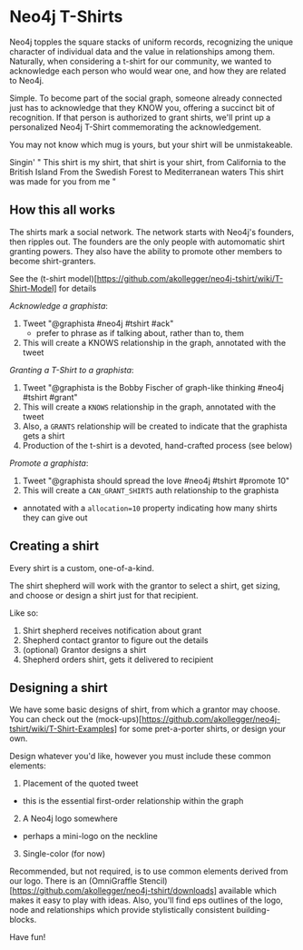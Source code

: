 Neo4j T-Shirts
==============

Neo4j topples the square stacks of uniform records, recognizing the unique character
of individual data and the value in relationships among them. Naturally, when considering
a t-shirt for our community, we wanted to acknowledge each person who would wear one,
and how they are related to Neo4j.

Simple. To become part of the social graph, someone already connected just has to
acknowledge that they KNOW you, offering a succinct bit of recognition. If that person
is authorized to grant shirts, we'll print up a personalized Neo4j T-Shirt commemorating
the acknowledgement.

You may not know which mug is yours, but your shirt will be unmistakeable.

Singin'
"
This shirt is my shirt, that shirt is your shirt, from California to the British Island
From the Swedish Forest to Mediterranean waters
This shirt was made for you from me
"

How this all works
------------------
The shirts mark a social network. The network starts with Neo4j's founders, then ripples out.
The founders are the only people with automomatic shirt granting powers. They also have the 
ability to promote other members to become shirt-granters. 

See the
(t-shirt model)[https://github.com/akollegger/neo4j-tshirt/wiki/T-Shirt-Model] for details

*Acknowledge a graphista*:

1. Tweet "@graphista #neo4j #tshirt #ack"
   - prefer to phrase as if talking about, rather than to, them
2. This will create a KNOWS relationship in the graph, annotated with the tweet

*Granting a T-Shirt to a graphista*:

1. Tweet "@graphista is the Bobby Fischer of graph-like thinking #neo4j #tshirt #grant"
2. This will create a `KNOWS` relationship in the graph, annotated with the tweet
3. Also, a `GRANTS` relationship will be created to indicate that the graphista gets a shirt
4. Production of the t-shirt is a devoted, hand-crafted process (see below)

*Promote a graphista*:

1. Tweet "@graphista should spread the love #neo4j #tshirt #promote 10"
2. This will create a `CAN_GRANT_SHIRTS` auth relationship to the graphista
  - annotated with a `allocation=10` property indicating how many shirts they can give out


Creating a shirt
----------------
Every shirt is a custom, one-of-a-kind. 

The shirt shepherd will work with the grantor to select a shirt, get sizing, and choose
or design a shirt just for that recipient. 

Like so:

1. Shirt shepherd receives notification about grant
2. Shepherd contact grantor to figure out the details
3. (optional) Grantor designs a shirt
4. Shepherd orders shirt, gets it delivered to recipient

Designing a shirt
-----------------
We have some basic designs of shirt, from which a grantor may choose. You can check
out the (mock-ups)[https://github.com/akollegger/neo4j-tshirt/wiki/T-Shirt-Examples] for
some pret-a-porter shirts, or design your own. 

Design whatever you'd like, however you must include these common elements:

1. Placement of the quoted tweet
  - this is the essential first-order relationship within the graph
2. A Neo4j logo somewhere
  - perhaps a mini-logo on the neckline
3. Single-color (for now)

Recommended, but not required, is to use common elements derived from our logo. There is
an (OmniGraffle Stencil)[https://github.com/akollegger/neo4j-tshirt/downloads] available
which makes it easy to play with ideas. Also, you'll find eps outlines of the logo, node 
and relationships which provide stylistically consistent building-blocks. 

Have fun!

